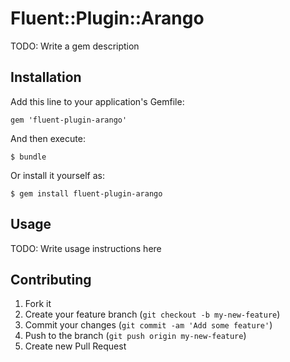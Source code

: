 # Fluent::Plugin::Arango

TODO: Write a gem description

## Installation

Add this line to your application's Gemfile:

    gem 'fluent-plugin-arango'

And then execute:

    $ bundle

Or install it yourself as:

    $ gem install fluent-plugin-arango

## Usage

TODO: Write usage instructions here

## Contributing

1. Fork it
2. Create your feature branch (`git checkout -b my-new-feature`)
3. Commit your changes (`git commit -am 'Add some feature'`)
4. Push to the branch (`git push origin my-new-feature`)
5. Create new Pull Request
